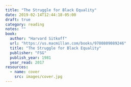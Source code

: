 ```yaml
---
title: "The Struggle for Black Equality"
date: 2019-02-14T12:44:18-05:00
draft: true
category: reading
notes: ""
book:
  author: "Harvard Sitkoff"
  url: "https://us.macmillan.com/books/9780809089246"
  title: "The Struggle for Black Equality"
  publisher: "FSG"
  publish_year: 1981
  year_read: 2017
resources:
  - name: cover
    src: images/cover.jpg
---
```


